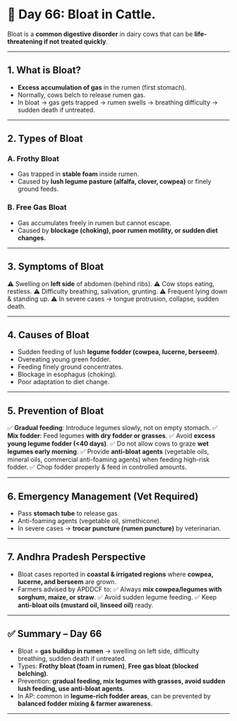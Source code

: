 <H1> 🐄 Day 66: Bloat in Cattle.</H1>

Bloat is a **common digestive disorder** in dairy cows that can be **life-threatening if not treated quickly**.



---

## 1. What is Bloat?

* **Excess accumulation of gas** in the rumen (first stomach).
* Normally, cows belch to release rumen gas.
* In bloat → gas gets trapped → rumen swells → breathing difficulty → sudden death if untreated.

---

## 2. Types of Bloat

### **A. Frothy Bloat**

* Gas trapped in **stable foam** inside rumen.
* Caused by **lush legume pasture (alfalfa, clover, cowpea)** or finely ground feeds.

### **B. Free Gas Bloat**

* Gas accumulates freely in rumen but cannot escape.
* Caused by **blockage (choking), poor rumen motility, or sudden diet changes**.

---

## 3. Symptoms of Bloat

⚠️ Swelling on **left side** of abdomen (behind ribs).
⚠️ Cow stops eating, restless.
⚠️ Difficulty breathing, salivation, grunting.
⚠️ Frequent lying down & standing up.
⚠️ In severe cases → tongue protrusion, collapse, sudden death.

---

## 4. Causes of Bloat

* Sudden feeding of lush **legume fodder (cowpea, lucerne, berseem)**.
* Overeating young green fodder.
* Feeding finely ground concentrates.
* Blockage in esophagus (choking).
* Poor adaptation to diet change.

---

## 5. Prevention of Bloat

✅ **Gradual feeding**: Introduce legumes slowly, not on empty stomach.
✅ **Mix fodder**: Feed legumes **with dry fodder or grasses**.
✅ Avoid **excess young legume fodder (<40 days)**.
✅ Do not allow cows to graze **wet legumes early morning**.
✅ Provide **anti-bloat agents** (vegetable oils, mineral oils, commercial anti-foaming agents) when feeding high-risk fodder.
✅ Chop fodder properly & feed in controlled amounts.

---

## 6. Emergency Management (Vet Required)

* Pass **stomach tube** to release gas.
* Anti-foaming agents (vegetable oil, simethicone).
* In severe cases → **trocar puncture (rumen puncture)** by veterinarian.

---

## 7. Andhra Pradesh Perspective

* Bloat cases reported in **coastal & irrigated regions** where **cowpea, lucerne, and berseem** are grown.
* Farmers advised by APDDCF to:
  ✅ Always **mix cowpea/legumes with sorghum, maize, or straw**.
  ✅ Avoid sudden legume feeding.
  ✅ Keep **anti-bloat oils (mustard oil, linseed oil)** ready.

---

## ✅ Summary – Day 66

* Bloat = **gas buildup in rumen** → swelling on left side, difficulty breathing, sudden death if untreated.
* Types: **Frothy bloat (foam in rumen)**, **Free gas bloat (blocked belching)**.
* Prevention: **gradual feeding, mix legumes with grasses, avoid sudden lush feeding, use anti-bloat agents**.
* In AP: common in **legume-rich fodder areas**, can be prevented by **balanced fodder mixing & farmer awareness**.

---

